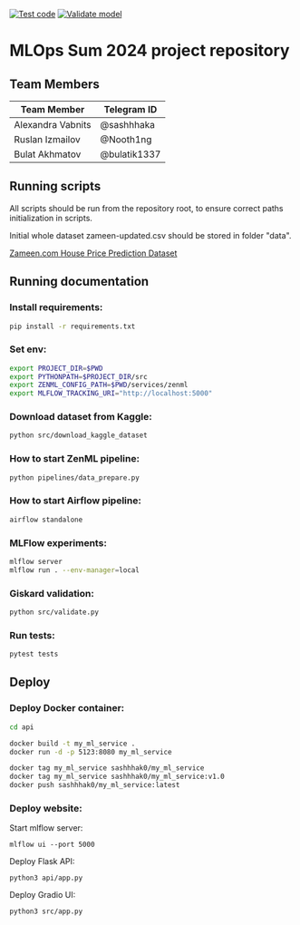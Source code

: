 [![Test code](https://github.com/Hexy00123/Sum2024MLOps/actions/workflows/test-code.yaml/badge.svg?branch=dev&event=push)](https://github.com/Hexy00123/Sum2024MLOps/actions/workflows/test-code.yaml)
[![Validate model](https://github.com/Hexy00123/Sum2024MLOps/actions/workflows/validate-model.yaml/badge.svg)](https://github.com/Hexy00123/Sum2024MLOps/actions/workflows/validate-model.yaml)

# MLOps Sum 2024 project repository

## **Team Members**

| Team Member              | Telegram ID         |
|--------------------------|---------------------|
| Alexandra Vabnits        | @sashhhaka          |   
| Ruslan Izmailov          | @Nooth1ng           | 
| Bulat Akhmatov           | @bulatik1337        | 

## Running scripts
All scripts should be run from the repository root, to ensure correct paths initialization in scripts.

Initial whole dataset zameen-updated.csv should be stored in folder "data".

[Zameen.com House Price Prediction Dataset](https://www.kaggle.com/datasets/howisusmanali/house-price-prediction-zameencom-dataset)

## Running documentation
### Install requirements:
```sh
pip install -r requirements.txt
```
### Set env:
```sh
export PROJECT_DIR=$PWD
export PYTHONPATH=$PROJECT_DIR/src
export ZENML_CONFIG_PATH=$PWD/services/zenml
export MLFLOW_TRACKING_URI="http://localhost:5000"
```
### Download dataset from Kaggle:
```sh
python src/download_kaggle_dataset
```
### How to start ZenML pipeline:
```sh
python pipelines/data_prepare.py
```
### How to start Airflow pipeline:
```sh
airflow standalone
```
### MLFlow experiments:
```sh
mlflow server
mlflow run . --env-manager=local
```
### Giskard validation:
```sh
python src/validate.py
```
### Run tests:
```sh
pytest tests
```
## Deploy
### Deploy Docker container:
```sh
cd api

docker build -t my_ml_service .
docker run -d -p 5123:8080 my_ml_service

docker tag my_ml_service sashhhak0/my_ml_service
docker tag my_ml_service sashhhak0/my_ml_service:v1.0
docker push sashhhak0/my_ml_service:latest
```
### Deploy website:
Start mlflow server:
```
mlflow ui --port 5000
```
Deploy Flask API:
```
python3 api/app.py
```
Deploy Gradio UI:
```
python3 src/app.py
```


